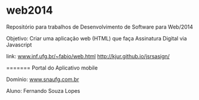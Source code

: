 web2014
=======

Repositório para trabalhos de Desenvolvimento de Software para Web/2014 

Objetivo: Criar uma aplicação web (HTML) que faça Assinatura Digital via Javascript

link: www.inf.ufg.br/~fabio/web.html
      http://kjur.github.io/jsrsasign/
     
=======
Portal do Aplicativo mobile

Domínio: www.snaufg.com.br

Aluno: Fernando Souza Lopes
